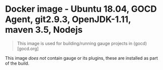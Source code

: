 # Docker image - Ubuntu 18.04, GOCD Agent, git2.9.3, OpenJDK-1.11, maven 3.5, Nodejs

> This image is used for building/running gauge projects in (gocd)[gocd.org]

This image *does not* contain gauge or its plugins, these are installed as part of the build.